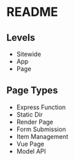 
# README #

## Levels #

* Sitewide
* App
* Page

## Page Types #

* Express Function
* Static Dir
* Render Page
* Form Submission
* Item Management
* Vue Page
* Model API